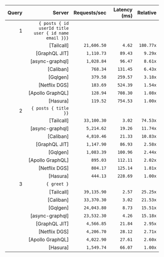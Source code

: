 <!-- PERFORMANCE_RESULTS_START -->

| Query | Server | Requests/sec | Latency (ms) | Relative |
|-------:|--------:|--------------:|--------------:|---------:|
| 1 | `{ posts { id userId title user { id name email }}}` |
|| [Tailcall] | `21,606.50` | `4.62` | `180.77x` |
|| [GraphQL JIT] | `1,110.73` | `89.43` | `9.29x` |
|| [async-graphql] | `1,028.84` | `96.47` | `8.61x` |
|| [Caliban] | `768.34` | `131.45` | `6.43x` |
|| [Gqlgen] | `379.58` | `259.57` | `3.18x` |
|| [Netflix DGS] | `183.69` | `524.39` | `1.54x` |
|| [Apollo GraphQL] | `128.94` | `708.30` | `1.08x` |
|| [Hasura] | `119.52` | `754.53` | `1.00x` |
| 2 | `{ posts { title }}` |
|| [Tailcall] | `33,100.30` | `3.02` | `74.53x` |
|| [async-graphql] | `5,214.62` | `19.26` | `11.74x` |
|| [Caliban] | `4,810.46` | `21.33` | `10.83x` |
|| [GraphQL JIT] | `1,147.90` | `86.93` | `2.58x` |
|| [Gqlgen] | `1,083.39` | `100.96` | `2.44x` |
|| [Apollo GraphQL] | `895.03` | `112.11` | `2.02x` |
|| [Netflix DGS] | `804.17` | `125.14` | `1.81x` |
|| [Hasura] | `444.13` | `228.69` | `1.00x` |
| 3 | `{ greet }` |
|| [Tailcall] | `39,135.90` | `2.57` | `25.25x` |
|| [Caliban] | `33,370.30` | `3.02` | `21.53x` |
|| [Gqlgen] | `24,043.80` | `8.73` | `15.51x` |
|| [async-graphql] | `23,532.30` | `4.26` | `15.18x` |
|| [GraphQL JIT] | `4,566.85` | `21.84` | `2.95x` |
|| [Netflix DGS] | `4,206.70` | `28.12` | `2.71x` |
|| [Apollo GraphQL] | `4,022.90` | `27.61` | `2.60x` |
|| [Hasura] | `1,549.74` | `66.07` | `1.00x` |

<!-- PERFORMANCE_RESULTS_END -->
